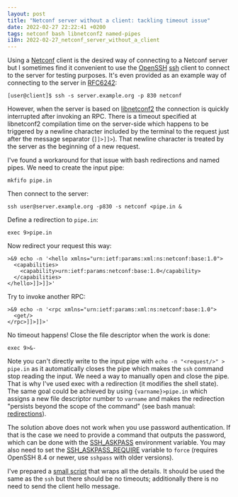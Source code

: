 ```yaml
---
layout: post
title: "Netconf server without a client: tackling timeout issue"
date: 2022-02-27 22:22:41 +0200
tags: netconf bash libnetconf2 named-pipes
i18n: 2022-02-27_netconf_server_without_a_client
---
```



Using a [Netconf](https://datatracker.ietf.org/doc/html/rfc6241) client is the desired way of connecting to a Netconf server but I sometimes find it convenient to use the [OpenSSH](https://www.openssh.com) [ssh](https://man.openbsd.org/ssh) client to connect to the server for testing purposes. It's even provided as an example way of connecting to the server in [RFC6242](https://datatracker.ietf.org/doc/html/rfc6242):

```console
[user@client]$ ssh -s server.example.org -p 830 netconf
```

However, when the server is based on [libnetconf2](https://github.com/CESNET/libnetconf2) the connection is quickly interrupted after invoking an RPC. There is a timeout specified at libnetconf2 compilation time on the server-side which happens to be triggered by a newline character included by the terminal to the request just after the message separator (`]]>]]>`). That newline character is treated by the server as the beginning of a new request.


I've found a workaround for that issue with bash redirections and named pipes. We need to create the input pipe:

```console
mkfifo pipe.in
```

Then connect to the server:

```
ssh user@server.example.org -p830 -s netconf <pipe.in &
```

Define a redirection to `pipe.in`:

```console
exec 9>pipe.in
```

Now redirect your request this way:

```console
>&9 echo -n '<hello xmlns="urn:ietf:params:xml:ns:netconf:base:1.0">
  <capabilities>
    <capability>urn:ietf:params:netconf:base:1.0</capability>
  </capabilities>
</hello>]]>]]>'
```

Try to invoke another RPC:

```console
>&9 echo -n '<rpc xmlns="urn:ietf:params:xml:ns:netconf:base:1.0">
  <get/>
</rpc>]]>]]>'
```

No timeout happens! Close the file descriptor when the work is done:

```console
exec 9>&-
```


Note you can't directly write to the input pipe with `echo -n "<request/>" > pipe.in` as it automatically closes the pipe which makes the `ssh` command stop reading the input. We need a way to manually open and close the pipe. That is why I've used exec with a redirection (it modifies the shell state). The same goal could be achieved by using `{varname}>pipe.in` which assigns a new file descriptor number to `varname` and makes the redirection "persists beyond the scope of the command" (see bash manual: [redirections](https://www.gnu.org/software/bash/manual/bash.html#Redirections)).


The solution above does not work when you use password authentication. If that is the case we need to provide a command that outputs the password, which can be done with the [SSH_ASKPASS](https://man.openbsd.org/ssh#SSH_ASKPASS) environment variable. You may also need to set the [SSH_ASKPASS_REQUIRE](https://man.openbsd.org/ssh#SSH_ASKPASS_REQUIRE) variable to `force` (requires OpenSSH 8.4 or newer, use `sshpass` with older versions).


I've prepared a [small script](https://github.com/panmanio/panmanio.github.io/blob/main/code/s.sh) that wraps all the details. It should be used the same as the `ssh` but there should be no timeouts; additionally there is no need to send the client hello message.

